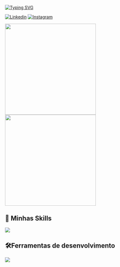 [![Typing SVG](https://readme-typing-svg.demolab.com?font=Fira+Code&pause=1000&random=false&width=435&lines=Hello%2C+I'm+João+FullStack+developer%C2%A0%E2%9C%A8)](https://git.io/typing-svg)

[![Linkedin](https://img.shields.io/badge/LinkedIn-0077B5?style=for-the-badge&logo=linkedin&logoColor=white)](https://www.linkedin.com/in/jo%C3%A3o-ricardo-martins-ribeiro-4131701a4/) [![Instagram](https://img.shields.io/badge/Instagram-E4405F?style=for-the-badge&logo=instagram&logoColor=white)](https://www.instagram.com/jao.tsx)

<a href="https://github.com/anuraghazra/github-readme-stats"></a>
  <img 
    height=300 
    align="center" 
    src="https://github-readme-stats.vercel.app/api?username=EngJao89&show_icons=true&theme=tokyonight" 
  />
</a>
<a href="https://github.com/anuraghazra/convoychat">
  <img 
    height=300 
    align="center" 
    src="https://github-readme-stats.vercel.app/api/top-langs?username=EngJao89&&layout=donut-vertical&langs_count=8&card_width=320&theme=tokyonight" 
  />
</a>

## 🚀 Minhas Skills

<p align="left">
  <a href="https://skillicons.dev">
    <img src="https://skillicons.dev/icons?i=typescript,javascript,react,redux,nextjs,vite,angular,nodejs,nestjs,fastapi,express,swift,java,kotlin,gradle,html,css,tailwind,styledcomponents,bootstrap,materialui,vitest,jest,aws,azure,googlecloud,mongodb,postgres,mysql,prisma,sqlite,sequelize,firebase,spring,sentry,webpack" />
  </a>
</p>

## 🛠️Ferramentas de desenvolvimento

<p align="left">
  <a href="https://skillicons.dev">
    <img src="https://skillicons.dev/icons?i=androidstudio,apple,bash,bitbucket,devto,docker,mint,figma,git,githubactions,github,gitlab,idea,linux,npm,postman,ubuntu,stackoverflow,vercel,vscode,yarn" />
  </a>
</p>
